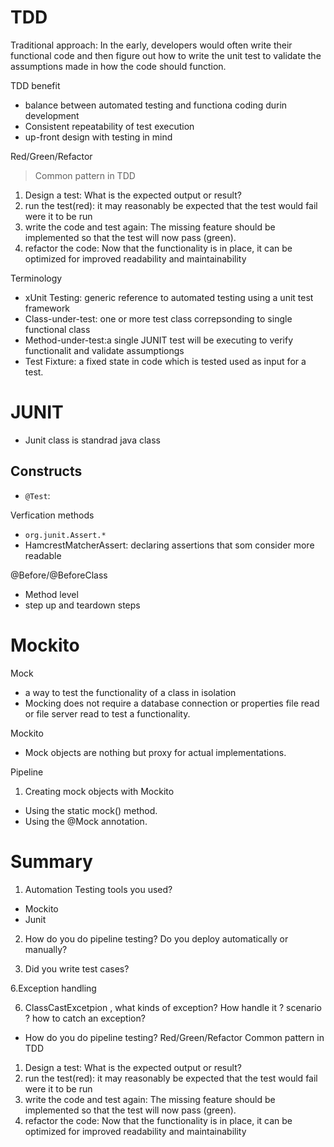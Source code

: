 

# TDD

Traditional approach:
In the early, developers would often write their functional code and then figure out how to write the unit test to validate the assumptions made in how the code should function. 

TDD benefit
* balance between automated testing and functiona coding durin development
* Consistent repeatability of test execution
* up-front design with testing in mind

Red/Green/Refactor
> Common pattern in TDD
1. Design a test: What is the expected output or result?
2. run the test(red): it may reasonably be expected that the test would fail were it to be run
3. write  the code and test again: The missing feature should be implemented so that the test will now pass (green).
4. refactor the code: Now that the functionality is in place, it can be optimized for improved readability and maintainability

Terminology
* xUnit Testing: generic reference to automated testing using a unit test framework
* Class-under-test: one or more test class correpsonding to single functional class
* Method-under-test:a single JUNIT test will be executing to verify functionalit and validate assumptiongs
* Test Fixture: a fixed state in code which is tested used as input for a test.


# JUNIT
* Junit class is standrad java class
## Constructs
* `@Test`:

Verfication methods
* `org.junit.Assert.*`
* HamcrestMatcherAssert: declaring assertions that som consider more readable

@Before/@BeforeClass
* Method level
* step up and teardown steps



# Mockito

Mock
* a way to test the functionality of a class in isolation
* Mocking does not require a database connection or properties file read or file server read to test a functionality.

Mockito
* Mock objects are nothing but proxy for actual implementations.

Pipeline

1. Creating mock objects with Mockito
  * Using the static mock() method.
  * Using the @Mock annotation.





# Summary

1. Automation Testing tools you used?
* Mockito
* Junit

2. How do you do pipeline testing? Do you deploy automatically or manually?

3. Did you write test cases?

6.Exception handling

6. ClassCastExcetpion , what kinds of exception? How handle it ? scenario ? how to catch an exception?

* How do you do pipeline testing? 
Red/Green/Refactor
Common pattern in TDD
1. Design a test: What is the expected output or result?
2. run the test(red): it may reasonably be expected that the test would fail were it to be run
3. write the code and test again: The missing feature should be implemented so that the test will now pass (green).
4. refactor the code: Now that the functionality is in place, it can be optimized for improved readability and maintainability

